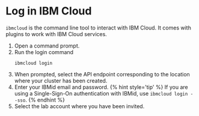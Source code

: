 # Log in IBM Cloud

`ibmcloud` is the command line tool to interact with IBM Cloud. It comes with plugins to work with IBM Cloud services.

1. Open a command prompt.
1. Run the login command
   ```
   ibmcloud login
   ```
1. When prompted, select the API endpoint corresponding to the location where your cluster has been created.
1. Enter your IBMid email and password.
   {% hint style='tip' %}
   If you are using a Single-Sign-On authentication with IBMid, use `ibmcloud login --sso`.
   {% endhint %}
1. Select the lab account where you have been invited.


